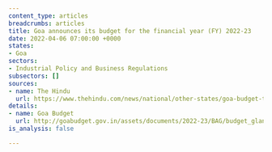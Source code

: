 ```yaml
---
content_type: articles
breadcrumbs: articles
title: Goa announces its budget for the financial year (FY) 2022-23
date: 2022-04-06 07:00:00 +0000
states:
- Goa
sectors:
- Industrial Policy and Business Regulations
subsectors: []
sources:
- name: The Hindu
  url: https://www.thehindu.com/news/national/other-states/goa-budget-tabled-focus-on-resumption-of-mining/article65275267.ece
details:
- name: Goa Budget
  url: http://goabudget.gov.in/assets/documents/2022-23/BAG/budget_glance.pdf
is_analysis: false

---
```

